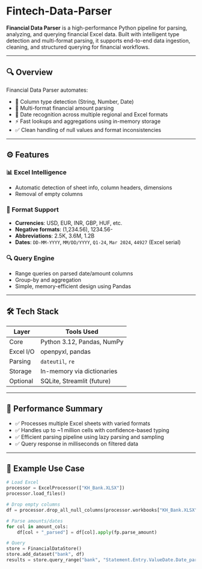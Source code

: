 # Fintech-Data-Parser

**Financial Data Parser** is a high-performance Python pipeline for parsing, analyzing, and querying financial Excel data. Built with intelligent type detection and multi-format parsing, it supports end-to-end data ingestion, cleaning, and structured querying for financial workflows.

---

## 🔍 Overview

Financial Data Parser automates:

- 🧠 Column type detection (String, Number, Date)
- 💸 Multi-format financial amount parsing
- 📆 Date recognition across multiple regional and Excel formats
- ⚡ Fast lookups and aggregations using in-memory storage
- ✅ Clean handling of null values and format inconsistencies

---

## ⚙️ Features

### 📊 Excel Intelligence
- Automatic detection of sheet info, column headers, dimensions
- Removal of empty columns

### 💱 Format Support
- **Currencies**: USD, EUR, INR, GBP, HUF, etc.
- **Negative formats**: (1,234.56), 1234.56-
- **Abbreviations**: 2.5K, 3.6M, 1.2B
- **Dates**: `DD-MM-YYYY`, `MM/DD/YYYY`, `Q1-24`, `Mar 2024`, `44927` (Excel serial)

### 🔍 Query Engine
- Range queries on parsed date/amount columns
- Group-by and aggregation
- Simple, memory-efficient design using Pandas

---

## 🛠️ Tech Stack

| Layer       | Tools Used                 |
|-------------|----------------------------|
| Core        | Python 3.12, Pandas, NumPy |
| Excel I/O   | openpyxl, pandas           |
| Parsing     | `dateutil`, `re`           |
| Storage     | In-memory via dictionaries |
| Optional    | SQLite, Streamlit (future)

---

## 🚀 Performance Summary

- ✅ Processes multiple Excel sheets with varied formats
- ✅ Handles up to ~1 million cells with confidence-based typing
- ✅ Efficient parsing pipeline using lazy parsing and sampling
- ✅ Query response in milliseconds on filtered data

---

## 🧪 Example Use Case

```python
# Load Excel
processor = ExcelProcessor(["KH_Bank.XLSX"])
processor.load_files()

# Drop empty columns
df = processor.drop_all_null_columns(processor.workbooks["KH_Bank.XLSX"].parse("Sheet1"))

# Parse amounts/dates
for col in amount_cols:
    df[col + "_parsed"] = df[col].apply(fp.parse_amount)

# Query
store = FinancialDataStore()
store.add_dataset("bank", df)
results = store.query_range("bank", "Statement.Entry.ValueDate.Date_parsed", "2024-01-01", "2024-06-30")
